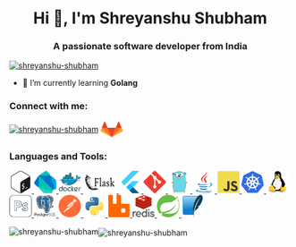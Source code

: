 <h1 align="center">Hi 👋, I'm Shreyanshu Shubham</h1>
<h3 align="center">A passionate software developer from India</h3>

<p align="left"> <a href="https://github.com/ryo-ma/github-profile-trophy"><img src="https://github-profile-trophy.vercel.app/?username=shreyanshu-shubham&rank=-?" alt="shreyanshu-shubham" /></a> </p>

- 🌱 I’m currently learning **Golang**

<h3 align="left">Connect with me:</h3>
<p align="left">
    <a href="https://www.linkedin.com/in/shreyanshu-shubham-091759212" target="blank"><img align="center" src="icons/linked-in-alt.svg" alt="shreyanshu-shubham" height="30" width="40" /></a>
    <a href="https://gitlab.com/shreyanshu-shubham" target="blank"><img align="center" src="icons/gitlab.svg" alt="shreyanshu-shubham" height="30" width="40" /></a>
</p>

<h3 align="left">Languages and Tools:</h3>
<p align="left"> 
    <a href="https://www.gnu.org/software/bash/" target="_blank" rel="noreferrer"> <img src="icons/bash.svg" alt="bash" width="40" height="40"/> </a> 
    <a href="https://dart.dev" target="_blank" rel="noreferrer"> <img src="icons/dart.svg" alt="dart" width="40" height="40"/> </a> 
    <a href="https://www.docker.com/" target="_blank" rel="noreferrer"> <img src="icons/docker.svg" alt="docker" width="40" height="40"/> </a> 
    <a href="https://flask.palletsprojects.com/" target="_blank" rel="noreferrer"> <img src="icons/flask.svg" alt="flask" width="60" height="40"/> </a> 
    <a href="https://flutter.dev" target="_blank" rel="noreferrer"> <img src="icons/flutter.svg" alt="flutter" width="40" height="40"/> </a> 
    <a href="https://git-scm.com/" target="_blank" rel="noreferrer"> <img src="icons/git.svg" alt="git" width="40" height="40"/> </a> 
    <a href="https://golang.org" target="_blank" rel="noreferrer"> <img src="icons/golang.svg" alt="go" width="40" height="40"/> </a> 
    <a href="https://www.java.com" target="_blank" rel="noreferrer"> <img src="icons/java.svg" alt="java" width="40" height="40"/> </a> 
    <a href="https://developer.mozilla.org/en-US/docs/Web/JavaScript" target="_blank" rel="noreferrer"> <img src="icons/javascript.svg" alt="javascript" width="40" height="40"/> </a> 
    <a href="https://kubernetes.io" target="_blank" rel="noreferrer"> <img src="icons/kubernetes.svg" alt="kubernetes" width="40" height="40"/> </a> 
    <a href="https://www.linux.org/" target="_blank" rel="noreferrer"> <img src="icons/linux.svg" alt="linux" width="40" height="40"/> </a> 
    <a href="https://www.photoshop.com/en" target="_blank" rel="noreferrer"> <img src="icons/photoshop.svg" alt="photoshop" width="40" height="40"/> </a> 
    <a href="https://www.postgresql.org" target="_blank" rel="noreferrer"> <img src="icons/postgresql.svg" alt="postgresql" width="40" height="40"/> </a> 
    <a href="https://postman.com" target="_blank" rel="noreferrer"> <img src="icons/postman.svg" alt="postman" width="40" height="40"/> </a> 
    <a href="https://www.python.org" target="_blank" rel="noreferrer"> <img src="icons/python.svg" alt="python" width="40" height="40"/> </a> 
    <a href="https://www.rabbitmq.com" target="_blank" rel="noreferrer"> <img src="icons/rabbitmq.svg" alt="rabbitMQ" width="40" height="40"/> </a> 
    <a href="https://redis.io" target="_blank" rel="noreferrer"> <img src="icons/redis.svg" alt="redis" width="40" height="40"/> </a> 
    <a href="https://spring.io/" target="_blank" rel="noreferrer"> <img src="icons/spring-boot.svg" alt="spring" width="40" height="40"/> </a> 
    <a href="https://www.sqlite.org/" target="_blank" rel="noreferrer"> <img src="icons/sqlite.svg" alt="sqlite" width="40" height="40"/> </a>
</p>

<p><img align="left" src="https://github-readme-stats.vercel.app/api/top-langs?username=shreyanshu-shubham&show_icons=true&locale=en&layout=compact" alt="shreyanshu-shubham" /></p>

<p><img align="center" src="https://github-readme-stats.vercel.app/api?username=shreyanshu-shubham&show_icons=true&locale=en" alt="shreyanshu-shubham" /></p>
